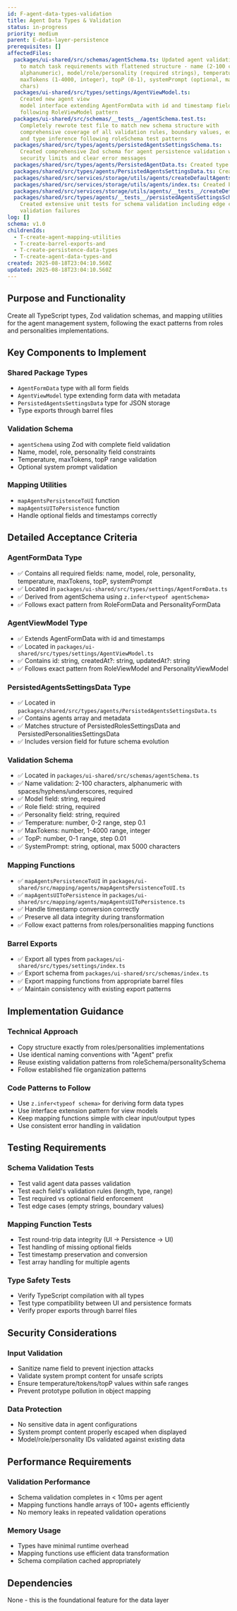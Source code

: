 ```yaml
---
id: F-agent-data-types-validation
title: Agent Data Types & Validation
status: in-progress
priority: medium
parent: E-data-layer-persistence
prerequisites: []
affectedFiles:
  packages/ui-shared/src/schemas/agentSchema.ts: Updated agent validation schema
    to match task requirements with flattened structure - name (2-100 chars,
    alphanumeric), model/role/personality (required strings), temperature (0-2),
    maxTokens (1-4000, integer), topP (0-1), systemPrompt (optional, max 5000
    chars)
  packages/ui-shared/src/types/settings/AgentViewModel.ts:
    Created new agent view
    model interface extending AgentFormData with id and timestamp fields
    following RoleViewModel pattern
  packages/ui-shared/src/schemas/__tests__/agentSchema.test.ts:
    Completely rewrote test file to match new schema structure with
    comprehensive coverage of all validation rules, boundary values, edge cases,
    and type inference following roleSchema test patterns
  packages/shared/src/types/agents/persistedAgentsSettingsSchema.ts:
    Created comprehensive Zod schema for agent persistence validation with
    security limits and clear error messages
  packages/shared/src/types/agents/PersistedAgentData.ts: Created type definition for individual agent data derived from schema
  packages/shared/src/types/agents/PersistedAgentsSettingsData.ts: Created type definition for complete agents settings file structure
  packages/shared/src/services/storage/utils/agents/createDefaultAgentsSettings.ts: Created utility function for generating default empty agents settings
  packages/shared/src/services/storage/utils/agents/index.ts: Created barrel export file for agents utilities
  packages/shared/src/services/storage/utils/agents/__tests__/createDefaultAgentsSettings.test.ts: Created comprehensive unit tests for default settings utility
  packages/shared/src/types/agents/__tests__/persistedAgentsSettingsSchema.test.ts:
    Created extensive unit tests for schema validation including edge cases and
    validation failures
log: []
schema: v1.0
childrenIds:
  - T-create-agent-mapping-utilities
  - T-create-barrel-exports-and
  - T-create-persistence-data-types
  - T-create-agent-data-types-and
created: 2025-08-18T23:04:10.560Z
updated: 2025-08-18T23:04:10.560Z
---
```


## Purpose and Functionality

Create all TypeScript types, Zod validation schemas, and mapping utilities for the agent management system, following the exact patterns from roles and personalities implementations.

## Key Components to Implement

### Shared Package Types

- `AgentFormData` type with all form fields
- `AgentViewModel` type extending form data with metadata
- `PersistedAgentsSettingsData` type for JSON storage
- Type exports through barrel files

### Validation Schema

- `agentSchema` using Zod with complete field validation
- Name, model, role, personality field constraints
- Temperature, maxTokens, topP range validation
- Optional system prompt validation

### Mapping Utilities

- `mapAgentsPersistenceToUI` function
- `mapAgentsUIToPersistence` function
- Handle optional fields and timestamps correctly

## Detailed Acceptance Criteria

### AgentFormData Type

- ✅ Contains all required fields: name, model, role, personality, temperature, maxTokens, topP, systemPrompt
- ✅ Located in `packages/ui-shared/src/types/settings/AgentFormData.ts`
- ✅ Derived from agentSchema using `z.infer<typeof agentSchema>`
- ✅ Follows exact pattern from RoleFormData and PersonalityFormData

### AgentViewModel Type

- ✅ Extends AgentFormData with id and timestamps
- ✅ Located in `packages/ui-shared/src/types/settings/AgentViewModel.ts`
- ✅ Contains id: string, createdAt?: string, updatedAt?: string
- ✅ Follows exact pattern from RoleViewModel and PersonalityViewModel

### PersistedAgentsSettingsData Type

- ✅ Located in `packages/shared/src/types/agents/PersistedAgentsSettingsData.ts`
- ✅ Contains agents array and metadata
- ✅ Matches structure of PersistedRolesSettingsData and PersistedPersonalitiesSettingsData
- ✅ Includes version field for future schema evolution

### Validation Schema

- ✅ Located in `packages/ui-shared/src/schemas/agentSchema.ts`
- ✅ Name validation: 2-100 characters, alphanumeric with spaces/hyphens/underscores, required
- ✅ Model field: string, required
- ✅ Role field: string, required
- ✅ Personality field: string, required
- ✅ Temperature: number, 0-2 range, step 0.1
- ✅ MaxTokens: number, 1-4000 range, integer
- ✅ TopP: number, 0-1 range, step 0.01
- ✅ SystemPrompt: string, optional, max 5000 characters

### Mapping Functions

- ✅ `mapAgentsPersistenceToUI` in `packages/ui-shared/src/mapping/agents/mapAgentsPersistenceToUI.ts`
- ✅ `mapAgentsUIToPersistence` in `packages/ui-shared/src/mapping/agents/mapAgentsUIToPersistence.ts`
- ✅ Handle timestamp conversion correctly
- ✅ Preserve all data integrity during transformation
- ✅ Follow exact patterns from roles/personalities mapping functions

### Barrel Exports

- ✅ Export all types from `packages/ui-shared/src/types/settings/index.ts`
- ✅ Export schema from `packages/ui-shared/src/schemas/index.ts`
- ✅ Export mapping functions from appropriate barrel files
- ✅ Maintain consistency with existing export patterns

## Implementation Guidance

### Technical Approach

- Copy structure exactly from roles/personalities implementations
- Use identical naming conventions with "Agent" prefix
- Reuse existing validation patterns from roleSchema/personalitySchema
- Follow established file organization patterns

### Code Patterns to Follow

- Use `z.infer<typeof schema>` for deriving form data types
- Use interface extension pattern for view models
- Keep mapping functions simple with clear input/output types
- Use consistent error handling in validation

## Testing Requirements

### Schema Validation Tests

- Test valid agent data passes validation
- Test each field's validation rules (length, type, range)
- Test required vs optional field enforcement
- Test edge cases (empty strings, boundary values)

### Mapping Function Tests

- Test round-trip data integrity (UI → Persistence → UI)
- Test handling of missing optional fields
- Test timestamp preservation and conversion
- Test array handling for multiple agents

### Type Safety Tests

- Verify TypeScript compilation with all types
- Test type compatibility between UI and persistence formats
- Verify proper exports through barrel files

## Security Considerations

### Input Validation

- Sanitize name field to prevent injection attacks
- Validate system prompt content for unsafe scripts
- Ensure temperature/tokens/topP values within safe ranges
- Prevent prototype pollution in object mapping

### Data Protection

- No sensitive data in agent configurations
- System prompt content properly escaped when displayed
- Model/role/personality IDs validated against existing data

## Performance Requirements

### Validation Performance

- Schema validation completes in < 10ms per agent
- Mapping functions handle arrays of 100+ agents efficiently
- No memory leaks in repeated validation operations

### Memory Usage

- Types have minimal runtime overhead
- Mapping functions use efficient data transformation
- Schema compilation cached appropriately

## Dependencies

None - this is the foundational feature for the data layer
